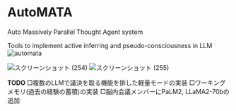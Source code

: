 # AutoMATA
Auto Massively Parallel Thought Agent system

Tools to implement active inferring and pseudo-consciousness in LLM
![automata](https://github.com/sudy-super/AutoMATA/assets/128252727/644fd848-276f-4dfd-9044-1ecaada5d178)


![スクリーンショット (254)](https://github.com/sudy-super/AutoMATA/assets/128252727/3fe8a618-a719-46d0-b059-769e1917ac59)
![スクリーンショット (255)](https://github.com/sudy-super/AutoMATA/assets/128252727/2a05bb62-bccc-4181-8d93-0d79dade2744)

**TODO**
□複数のLLMで議決を取る機能を排した軽量モードの実装
□ワーキングメモリ(過去の経験の蓄積)の実装
□脳内会議メンバーにPaLM2, LLaMA2-70bの追加
